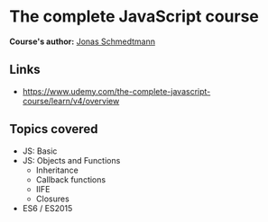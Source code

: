 # The complete JavaScript course

**Course's author:** [Jonas Schmedtmann](https://www.facebook.com/jschmedtmann)

## Links
- https://www.udemy.com/the-complete-javascript-course/learn/v4/overview

## Topics covered
- JS: Basic
- JS: Objects and Functions
  - Inheritance
  - Callback functions
  - IIFE
  - Closures
- ES6 / ES2015
